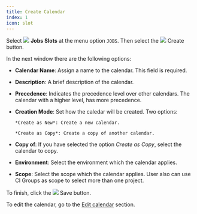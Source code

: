 ```yaml
---
title: Create Calendar
index: 1
icon: slot
---
```


Select <img src="/static/images/icons/slot.svg" /> **Jobs Slots** at the menu
option `JOBS`. Then select the <img src="/static/images/icons/add.svg" /> Create
button.

In the next window there are the following options:

- **Calendar Name**: Assign a name to the calendar. This field is required.
- **Description**: A brief description of the calendar.
- **Precedence**: Indicates the precedence level over other calendars. 
The calendar with a higher level, has more precedence.
- **Creation Mode**: Set how the caledar will be created. Two options:  
      
      *Create as New*: Create a new calendar.
   
      *Create as Copy*: Create a copy of another calendar.  
- **Copy of**: If you have selected the option *Create as Copy*, select the calendar to copy.
- **Environment**: Select the environment which the calendar applies.
- **Scope**: Select the scope which the calendar applies. User also can use CI Groups as scope to select more than one project.

To finish, click the <img src="/static/images/icons/action_save.svg" /> Save button.

To edit the calendar, go to the [Edit calendar](how-to/edit-calendar) section.
